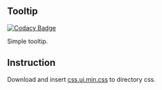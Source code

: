 ## Tooltip

[![Codacy Badge](https://api.codacy.com/project/badge/Grade/aab202fed7784b46a8ab45e94ea28db2)](https://www.codacy.com/app/accgit/tooltip?utm_source=github.com&utm_medium=referral&utm_content=css-ui/tooltip&utm_campaign=badger)


Simple tooltip.

## Instruction

Download and insert [css.ui.min.css](https://github.com/css-ui/cssui/tree/master/src/min) to directory css.
